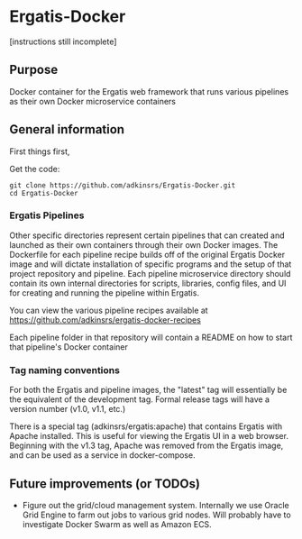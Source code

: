 # Ergatis-Docker

[instructions still incomplete]

## Purpose
Docker container for the Ergatis web framework that runs various pipelines as their own Docker microservice containers

## General information

First things first,

Get the code:
```
git clone https://github.com/adkinsrs/Ergatis-Docker.git
cd Ergatis-Docker
```

### Ergatis Pipelines
Other specific directories represent certain pipelines that can created and launched as their own containers through their own Docker images.  The Dockerfile for each pipeline recipe builds off of the original Ergatis Docker image and will dictate installation of specific programs and the setup of that project repository and pipeline.  Each pipeline microservice directory should contain its own internal directories for scripts, libraries, config files, and UI for creating and running the pipeline within Ergatis.

You can view the various pipeline recipes available at https://github.com/adkinsrs/ergatis-docker-recipes

Each pipeline folder in that repository will contain a README on how to start that pipeline's Docker container

### Tag naming conventions
For both the Ergatis and pipeline images, the "latest" tag will essentially be the equivalent of the development tag.  Formal release tags will have a version number (v1.0, v1.1, etc.)

There is a special tag (adkinsrs/ergatis:apache) that contains Ergatis with Apache installed.  This is useful for viewing the Ergatis UI in a web browser. Beginning with the v1.3 tag, Apache was removed from the Ergatis image, and can be used as a service in docker\-compose.

## Future improvements (or TODOs)
* Figure out the grid/cloud management system.  Internally we use Oracle Grid Engine to farm out jobs to various grid nodes.  Will probably have to investigate Docker Swarm as well as Amazon ECS.
